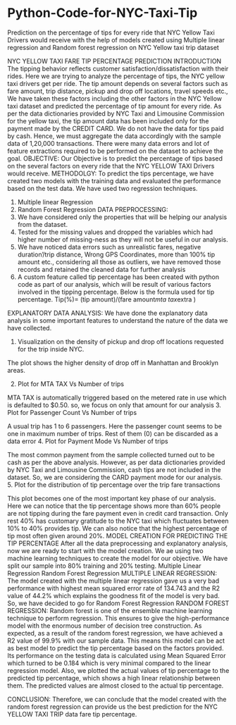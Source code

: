 # Python-Code-for-NYC-Taxi-Tip
Prediction on the percentage of tips for every ride that NYC Yellow Taxi Drivers would receive with the help of models created using Multiple linear regression and Random forest regression on NYC Yellow taxi trip dataset

NYC YELLOW TAXI FARE TIP PERCENTAGE PREDICTION
INTRODUCTION
The tipping behavior reflects customer satisfaction/dissatisfaction with their rides. Here we are trying to analyze the percentage of tips, the NYC yellow taxi drivers get per ride.  The tip amount depends on several factors such as fare amount, trip distance, pickup and drop off locations, travel speeds etc., We have taken these factors including the other factors in the NYC Yellow taxi dataset and predicted the percentage of tip amount for every ride.
As per the data dictionaries provided by NYC Taxi and Limousine Commission for the yellow taxi, the tip amount data has been included only for the payment made by the CREDIT CARD. We do not have the data for tips paid by cash. Hence, we must aggregate the data accordingly with the sample data of 1,20,000 transactions.
There were many data errors and lot of feature extractions required to be performed on the dataset to achieve the goal.
OBJECTIVE:
Our Objective is to predict the percentage of tips based on the several factors on every ride that the NYC YELLOW TAXI Drivers would receive.
METHODOLGY:
To predict the tips percentage, we have created two models with the training data and evaluated the performance based on the test data. We have used two regression techniques.
1. Multiple linear Regression
2. Random Forest Regression
DATA PREPROCESSING:
1. We have considered only the properties that will be helping our analysis from the dataset. 
2. Tested for the missing values and dropped the variables which had higher number of missing-ness as they will not be useful in our analysis.
3. We have noticed data errors such as unrealistic fares, negative duration’/trip distance, Wrong GPS Coordinates, more than 100% tip amount etc., considering all those as outliers, we have removed those records and retained the cleaned data for further analysis
4. A custom feature called tip percentage has been created with python code as part of our analysis, which will be result of various factors involved in the tipping percentage. Below is the formula used for tip percentage.
Tip(%)=     (tip amount)/(fare amount*mta tax*extra )  

EXPLANATORY DATA ANALYSIS:
We have done the explanatory data analysis in some important features to understand the nature of the data we have collected.
1. Visualization on the density of pickup and drop off locations requested for the trip inside NYC. 
 
The plot shows the higher density of drop off in Manhattan and Brooklyn areas. 



2. Plot for MTA TAX Vs Number of trips
 
MTA TAX is automatically triggered based on the metered rate in use which is defaulted to $0.50. so, we focus on only that amount for our analysis
3. Plot for Passenger Count Vs Number of trips
 
A usual trip has 1 to 6 passengers. Here the passenger count seems to be one in maximum number of trips. Rest of them (0) can be discarded as a data error
4. Plot for Payment Mode Vs Number of trips
 
The most common payment from the sample collected turned out to be cash as per the above analysis. However, as per data dictionaries provided by NYC Taxi and Limousine Commission, cash tips are not included in the dataset. So, we are considering the CARD payment mode for our analysis.
5. Plot for the distribution of tip percentage over the trip fare transactions
 
This plot becomes one of the most important key phase of our analysis. Here we can notice that the tip percentage shows more than 60% people are not tipping during the fare payment even in credit card transaction. Only rest 40% has customary gratitude to the NYC taxi which fluctuates between 10% to 40% provides tip. We can also notice that the highest percentage of tip most often given around 20%.
MODEL CREATION FOR PREDICTING THE TIP PERCENTAGE
After all the data preprocessing and explanatory analysis, now we are ready to start with the model creation. We ae using two machine learning techniques to create the model for our objective. We have split our sample into 80% training and 20% testing.
	Multiple Linear Regression 
	Random Forest Regression
MULTIPLE LINEAR REGRESSION:
The model created with the multiple linear regression gave us a very bad performance with highest mean squared error rate of 134.743 and the R2 value of 44.2% which explains the goodness fit of the model is very bad. So, we have decided to go for Random Forest Regression
RANDOM FOREST REGRESSION:
Random forest is one of the ensemble machine learning technique to perform regression. This ensures to give the high-performance model with the enormous number of decision tree construction. 
As expected, as a result of the random forest regression, we have achieved a R2 value of 99.9% with our sample data. This means this model can be act as best model to predict the tip percentage based on the factors provided. 
Its performance on the testing data is calculated using Mean Squared Error which turned to be 0.184 which is very minimal compared to the linear regression model. Also, we plotted the actual values of tip percentage to the predicted tip percentage, which shows a high linear relationship between them. The predicted values are almost closed to the actual tip percentage.
 
CONCLUSION:
Therefore, we can conclude that the model created with the random forest regression can provide us the best prediction for the NYC YELLOW TAXI TRIP data fare tip percentage.





